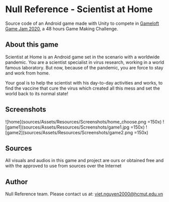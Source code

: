 # Null Reference - Scientist at Home

Source code of an Android game made with Unity to compete in [Gameloft Game Jam 2020](https://gamejam.gameloft.com/), a 48 hours Game Making Challenge.


## About this game

Scientist at Home is an Android game set in the scenario with a worldwide pandemic. You are a scientist specialist in virus research, working in a world famous laboratory. But now, because of the pandemic, you are force to stay and work from home.

Your goal is to help the scientist with his day-to-day activities and works, to find the vaccine that cure the virus which created all this mess and set the world back to its normal state!

## Screenshots

![home](sources/Assets/Resources/Screenshots/home_choose.png =150x) 
![game1](sources/Assets/Resources/Screenshots/game1.jpg =150x)
![game2](sources/Assets/Resources/Screenshots/game2.png =150x)

## Sources

All visuals and audios in this game and project are ours or obtained free and with the approved to use from sources over the Internet

## Author
Null Reference team. Please contact us at: viet.nguyen2000@hcmut.edu.vn
